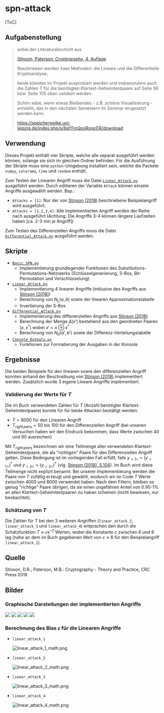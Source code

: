# spn-attack

[ToC]

## Aufgabenstellung

> anbei der Literaturabschnitt aus
> 
> [Stinson, Paterson: Cryptography, 4. Auflage](#quelle)
> 
> Beschrieben werden zwei Methoden:
> die Lineare und die Differentielle Kryptoanalyse;
> 
> beide könnten im Projekt ausprobiert werden und insbesondere auch die 
> Zahlen T für die benötigten Klartext-Geheimtextpaare auf Seite 98 bzw. 
> Seite 105 oben validiert werden.
> 
> Schön wäre, wenn etwas Bleibendes - z.B. schöne Visualisierung - 
> entsteht, das in den nächsten Semestern im Seminar eingesetzt werden kann.
> 
> https://speicherwolke.uni-leipzig.de/index.php/s/6aYFmQxoRoigrER/download

## Verwendung

Dieses Projekt enthält vier Skripte, welche alle separat ausgeführt werden können, solange sie sich im gleichen Ordner befinden. Für die Ausführung der Skripte muss eine `python`-Umgebung installiert sein, welche die Packete `numpy`, `colorama`, `time` und `random` enthält.

Zum Testen der Linearen Angriff muss die Datei [`Linear_Attack.py`](Linear_Attack.py) ausgeführt werden. Durch editieren der Variable `Attack` können einzele Angriffe ausgewählt werden. Bsp.:
- `Attacks = [1]`: Nur der von [Stinson (2018)](#quelle) beschriebene Beispielangriff wird ausgeführt.
- `Attacks = [1,2,3,4]`: Alle implementierten Angriff werden der Reihe nach ausgeführt (Achtung: Die Angriffe 3-4 können längere Laufzeiten haben [ca. 2-3 min je Angriff])

Zum Testen des Differenziellen Angriffs muss die Datei [`Differential_Attack.py`](Differential_Attack.py) ausgeführt werden.

## Skripte

- [`Basic_SPN.py`](Basic_SPN.py)
  - Implementierung grundlegender Funktionen des Substitutions-Permutations-Netzwerks (Schlüsselgenerierung, S-Box, Bit-Permutation und Verschlüsselung)
- [`Linear_Attack.py`](Linear_Attack.py)
  - Implementierung 4 linearer Angriffe (inklusive des Angriffs aus [Stinson (2018)](#quelle))
  - Berechnung von $`N_L(a,b)`$ sowie der linearen Approximationstabelle
  - Invertierung der S-Box
- [`Differential_Attack.py`](Differential_Attack.py)
  - Implemenierung des diffenenziellen Angriffs aus [Stinson (2018)](#quelle)
  - Berechnung der Menge $`\Delta(x')`$ bestehend aus den geordneten Paaren $`(x,x^*)`$ wobei $`x'=x\oplus x^*`$
  - Berechnung von $`N_D(a',b')`$ sowie der Differenz-Verteilungstabelle
- [`Console_Outputs.py`](Console_Outputs.py)
  - Funktionen zur Formatierung der Ausgaben in der Konsole

## Ergebnisse

Die beiden Beispiele für den linearen sowie den differenziellen Angriff konnten anhand der Beschreibung von [Stinson (2018)](#quelle) implementiert werden. Zusätzlich wurde 3 eigene Lineare Angriffe implementiert.

### Validierung der Werte für $`T`$

Die im Buch verwendeten Zahlen für $`T`$ (Anzahl benötigter Klartext-Geheimtextpaare) konnte für für beide Attacken bestätigt werden:
- $`T=8000`$ für den Linearen Angriff
- $`T_{right\,pairs}=50`$ bis $`100`$ für den Differenziellen Angriff (bei unseren Versuchen haben wir den Eindruck bekommen, dass Werte zwischen $40$ und $80$ ausreichen)

Mit $`T_{right\,pairs}`$ bezeichnen wir eine Teilmenge aller verwendeten Klartext-Geheimtextpaare, die als "richtigen" Paare für den Differenziellen Angriff gelten. Diese Bedingung ist im vorliegenden Fall erfüllt, falls $`y_{<1>}=(y_{<1>})^*`$ und $`y_{<3>}=(y_{<3>})^*`$ (vlg. [Stinson (2018), S.104](#quelle)). Im Buch wird diese Teilmenge nicht explizit benannt. Bei unserer Implementierung werden die Paare von $`T`$ zufällig erzeugt und gewählt, wodurch wir im Code $`T`$ Werte zwischen $`4000`$ und $`8000`$ verwendet haben. Nach dem Filtern, bleiben so genug "richtige" Paare übrigen, da sie einen ungefähren Anteil von 0.95-1% an allen Klartext-Geheimtextpaaren zu haben scheinen (nicht bewiesen, nur beobachtet).

### Schätzung von $`T`$

Die Zahlen für $`T`$ bei den 3 weiteren Angriffen (`linear_attack_2`, `linear_attack_3` und `linear_attack_4`) entprachen den durch die Schätzfunktion $`T\approx c\epsilon^{-2}`$ Werten, wobei die Konstante $`c`$ zwischen $`6`$ und $`8`$ lag (nahe an dem im Buch gegebenen Wert von $`c\approx 8`$ für den Beispielangriff `linear_attack_1`).

## Quelle
Stinson, D.R.; Paterson, M.B.: Cryptography - Theory and Practice, CRC Press 2018

## Bilder
### Graphische Darstellungen der implementierten Angriffe

![](images/networks/linear_attack_1_overview.png)
![](images/networks/linear_attack_2_overview.png)
![](images/networks/linear_attack_3_overview.png)
![](images/networks/linear_attack_4_overview.png)
![](images/networks/differential_attack_overview.png)

### Berechnung des Bias $`\epsilon`$ für die Linearen Angriffe

- `linear_attack_1`
  
  ![linear_attack_1_math.png](images/math/linear_attack_1_math.png)

- `linear_attack_2`
  
  ![linear_attack_2_math.png](images/math/linear_attack_2_math.png)

- `linear_attack_3`
  
  ![linear_attack_3_math.png](images/math/linear_attack_3_math.png)

- `linear_attack_4`
  
  ![linear_attack_4_math.png](images/math/linear_attack_4_math.png)
